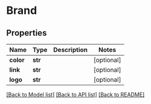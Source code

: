 # Brand

## Properties
Name | Type | Description | Notes
------------ | ------------- | ------------- | -------------
**color** | **str** |  | [optional] 
**link** | **str** |  | [optional] 
**logo** | **str** |  | [optional] 

[[Back to Model list]](../README.md#documentation-for-models) [[Back to API list]](../README.md#documentation-for-api-endpoints) [[Back to README]](../README.md)

